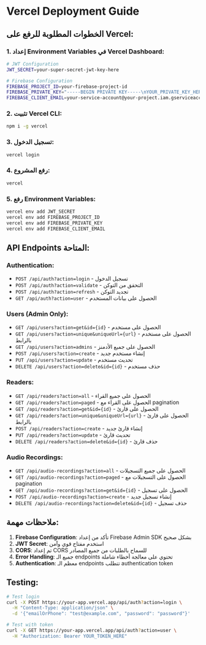 # Vercel Deployment Guide

## الخطوات المطلوبة للرفع على Vercel:

### 1. إعداد Environment Variables في Vercel Dashboard:

```bash
# JWT Configuration
JWT_SECRET=your-super-secret-jwt-key-here

# Firebase Configuration  
FIREBASE_PROJECT_ID=your-firebase-project-id
FIREBASE_PRIVATE_KEY="-----BEGIN PRIVATE KEY-----\nYOUR_PRIVATE_KEY_HERE\n-----END PRIVATE KEY-----\n"
FIREBASE_CLIENT_EMAIL=your-service-account@your-project.iam.gserviceaccount.com
```

### 2. تثبيت Vercel CLI:
```bash
npm i -g vercel
```

### 3. تسجيل الدخول:
```bash
vercel login
```

### 4. رفع المشروع:
```bash
vercel
```

### 5. رفع Environment Variables:
```bash
vercel env add JWT_SECRET
vercel env add FIREBASE_PROJECT_ID
vercel env add FIREBASE_PRIVATE_KEY
vercel env add FIREBASE_CLIENT_EMAIL
```

## API Endpoints المتاحة:

### Authentication:
- `POST /api/auth?action=login` - تسجيل الدخول
- `POST /api/auth?action=validate` - التحقق من التوكن
- `POST /api/auth?action=refresh` - تجديد التوكن
- `GET /api/auth?action=user` - الحصول على بيانات المستخدم

### Users (Admin Only):
- `GET /api/users?action=get&id={id}` - الحصول على مستخدم
- `GET /api/users?action=unique&uniqueUrl={url}` - الحصول على مستخدم بالرابط
- `GET /api/users?action=admins` - الحصول على جميع الأدمنز
- `POST /api/users?action=create` - إنشاء مستخدم جديد
- `PUT /api/users?action=update` - تحديث مستخدم
- `DELETE /api/users?action=delete&id={id}` - حذف مستخدم

### Readers:
- `GET /api/readers?action=all` - الحصول على جميع القراء
- `GET /api/readers?action=paged` - الحصول على القراء مع pagination
- `GET /api/readers?action=get&id={id}` - الحصول على قارئ
- `GET /api/readers?action=unique&uniqueUrl={url}` - الحصول على قارئ بالرابط
- `POST /api/readers?action=create` - إنشاء قارئ جديد
- `PUT /api/readers?action=update` - تحديث قارئ
- `DELETE /api/readers?action=delete&id={id}` - حذف قارئ

### Audio Recordings:
- `GET /api/audio-recordings?action=all` - الحصول على جميع التسجيلات
- `GET /api/audio-recordings?action=paged` - الحصول على التسجيلات مع pagination
- `GET /api/audio-recordings?action=get&id={id}` - الحصول على تسجيل
- `POST /api/audio-recordings?action=create` - إنشاء تسجيل جديد
- `DELETE /api/audio-recordings?action=delete&id={id}` - حذف تسجيل

## ملاحظات مهمة:

1. **Firebase Configuration**: تأكد من إعداد Firebase Admin SDK بشكل صحيح
2. **JWT Secret**: استخدم مفتاح قوي وآمن
3. **CORS**: تم إعداد CORS للسماح بالطلبات من جميع المصادر
4. **Error Handling**: جميع الـ endpoints تحتوي على معالجة أخطاء شاملة
5. **Authentication**: معظم الـ endpoints تتطلب authentication token

## Testing:

```bash
# Test login
curl -X POST https://your-app.vercel.app/api/auth?action=login \
  -H "Content-Type: application/json" \
  -d '{"emailOrPhone": "test@example.com", "password": "password"}'

# Test with token
curl -X GET https://your-app.vercel.app/api/auth?action=user \
  -H "Authorization: Bearer YOUR_TOKEN_HERE"
```

